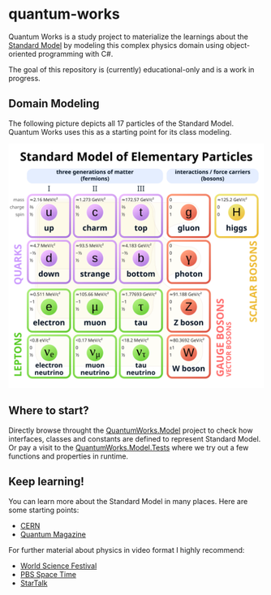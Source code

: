 # quantum-works

Quantum Works is a study project to materialize the learnings about the [Standard Model](https://en.wikipedia.org/wiki/Standard_Model) by modeling this complex physics domain using object-oriented programming with C#.

The goal of this repository is (currently) educational-only and is a work in progress.

## Domain Modeling

The following picture depicts all 17 particles of the Standard Model. Quantum Works uses this as a starting point for its class modeling.

![Standard Model of Elementary Particles](docs/images/Standard_Model_of_Elementary_Particles.svg.png)

## Where to start?

Directly browse throught the [QuantumWorks.Model](https://github.com/azborgonovo/quantum-works/tree/main/src/QuantumWorks.Model) project to check how interfaces, classes and constants are defined to represent Standard Model. Or pay a visit to the [QuantumWorks.Model.Tests](https://github.com/azborgonovo/quantum-works/tree/main/test/QuantumWorks.Model.Tests) where we try out a few functions and properties in runtime.  

## Keep learning!

You can learn more about the Standard Model in many places. Here are some starting points:

- [CERN](https://home.cern/science/physics/standard-model)
- [Quantum Magazine](https://www.quantamagazine.org/a-new-map-of-the-standard-model-of-particle-physics-20201022/)

For further material about physics in video format I highly recommend:

- [World Science Festival](https://www.youtube.com/@WorldScienceFestival)
- [PBS Space Time](https://www.youtube.com/c/pbsspacetime)
- [StarTalk](https://www.youtube.com/@StarTalk)
